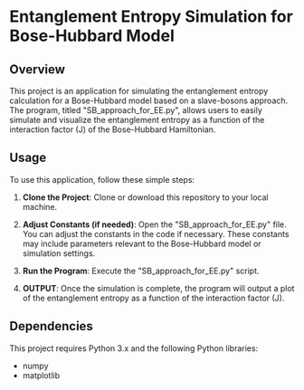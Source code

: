 # Entanglement Entropy Simulation for Bose-Hubbard Model

## Overview

This project is an application for simulating the entanglement entropy calculation for a Bose-Hubbard model based on a slave-bosons approach. The program, titled "SB_approach_for_EE.py", allows users to easily simulate and visualize the entanglement entropy as a function of the interaction factor (J) of the Bose-Hubbard Hamiltonian.

## Usage

To use this application, follow these simple steps:

1. **Clone the Project**: Clone or download this repository to your local machine.

2. **Adjust Constants (if needed)**: Open the "SB_approach_for_EE.py" file. You can adjust the constants in the code if necessary. These constants may include parameters relevant to the Bose-Hubbard model or simulation settings.

3. **Run the Program**: Execute the "SB_approach_for_EE.py" script.

4. **OUTPUT**: Once the simulation is complete, the program will output a plot of the entanglement entropy as a function of the interaction factor (J).

## Dependencies

This project requires Python 3.x and the following Python libraries:

- numpy
- matplotlib

